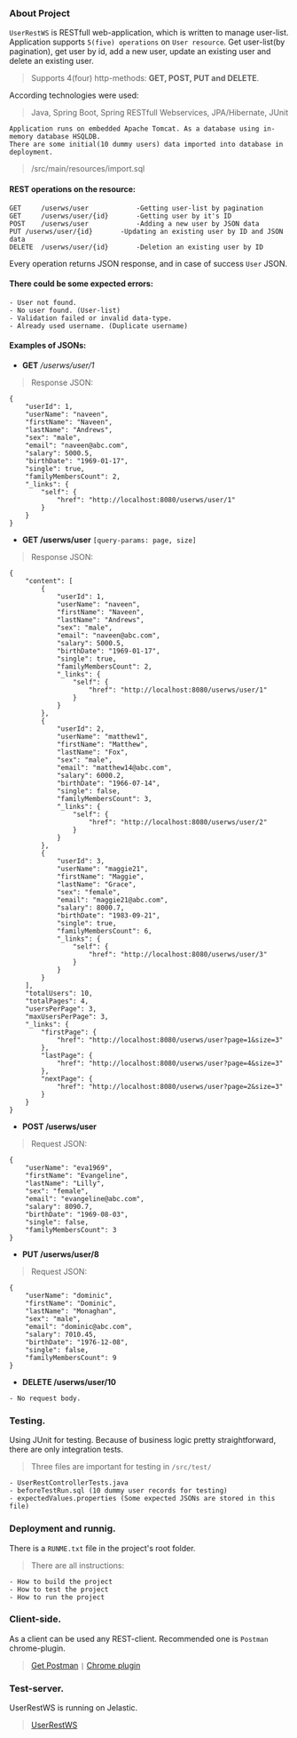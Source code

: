 ### About Project

`UserRestWS` is RESTfull web-application, which is written to manage user-list.
Application supports `5(five) operations` on `User resource`. 
Get user-list(by pagination), get user by id, add a new user, update an existing user and delete an existing user.
> Supports 4(four) http-methods: **GET, POST, PUT and DELETE**.

According technologies were used:
> Java, Spring Boot, Spring RESTfull Webservices, JPA/Hibernate, JUnit

```
Application runs on embedded Apache Tomcat. As a database using in-memory database HSQLDB. 
There are some initial(10 dummy users) data imported into database in deployment.
```
> /src/main/resources/import.sql

#### REST operations on the resource:
```
GET 	/userws/user 			-Getting user-list by pagination
GET 	/userws/user/{id}		-Getting user by it's ID
POST 	/userws/user 			-Adding a new user by JSON data
PUT	/userws/user/{id} 		-Updating an existing user by ID and JSON data
DELETE 	/userws/user/{id} 		-Deletion an existing user by ID
```

Every operation returns JSON response, and in case of success `User` JSON. 
#### There could be some expected errors:
```
- User not found.
- No user found. (User-list)
- Validation failed or invalid data-type.
- Already used username. (Duplicate username)
```

#### Examples of JSONs:

* **GET** */userws/user/1* 
> Response JSON:
```
{
    "userId": 1,
    "userName": "naveen",
    "firstName": "Naveen",
    "lastName": "Andrews",
    "sex": "male",
    "email": "naveen@abc.com",
    "salary": 5000.5,
    "birthDate": "1969-01-17",
    "single": true,
    "familyMembersCount": 2,
    "_links": {
        "self": {
            "href": "http://localhost:8080/userws/user/1"
        }
    }
}
```

* **GET /userws/user** `[query-params: page, size]`
> Response JSON:
```
{
    "content": [
        {
            "userId": 1,
            "userName": "naveen",
            "firstName": "Naveen",
            "lastName": "Andrews",
            "sex": "male",
            "email": "naveen@abc.com",
            "salary": 5000.5,
            "birthDate": "1969-01-17",
            "single": true,
            "familyMembersCount": 2,
            "_links": {
                "self": {
                    "href": "http://localhost:8080/userws/user/1"
                }
            }
        },
        {
            "userId": 2,
            "userName": "matthew1",
            "firstName": "Matthew",
            "lastName": "Fox",
            "sex": "male",
            "email": "matthew14@abc.com",
            "salary": 6000.2,
            "birthDate": "1966-07-14",
            "single": false,
            "familyMembersCount": 3,
            "_links": {
                "self": {
                    "href": "http://localhost:8080/userws/user/2"
                }
            }
        },
        {
            "userId": 3,
            "userName": "maggie21",
            "firstName": "Maggie",
            "lastName": "Grace",
            "sex": "female",
            "email": "maggie21@abc.com",
            "salary": 8000.7,
            "birthDate": "1983-09-21",
            "single": true,
            "familyMembersCount": 6,
            "_links": {
                "self": {
                    "href": "http://localhost:8080/userws/user/3"
                }
            }
        }
    ],
    "totalUsers": 10,
    "totalPages": 4,
    "usersPerPage": 3,
    "maxUsersPerPage": 3,
    "_links": {
        "firstPage": {
            "href": "http://localhost:8080/userws/user?page=1&size=3"
        },
        "lastPage": {
            "href": "http://localhost:8080/userws/user?page=4&size=3"
        },
        "nextPage": {
            "href": "http://localhost:8080/userws/user?page=2&size=3"
        }
    }
}
```

* **POST /userws/user**
> Request JSON:
```
{
    "userName": "eva1969",
    "firstName": "Evangeline",
    "lastName": "Lilly",
    "sex": "female",
    "email": "evangeline@abc.com",
    "salary": 8090.7,
    "birthDate": "1969-08-03",
    "single": false,
    "familyMembersCount": 3
}
```

* **PUT /userws/user/8**
> Request JSON:
```
{
    "userName": "dominic",
    "firstName": "Dominic",
    "lastName": "Monaghan",
    "sex": "male",
    "email": "dominic@abc.com",
    "salary": 7010.45,
    "birthDate": "1976-12-08",
    "single": false,
    "familyMembersCount": 9
}
```

* **DELETE /userws/user/10**
```
- No request body. 
```


### Testing.
Using JUnit for testing. Because of business logic pretty straightforward, there are only integration tests.
> Three files are important for testing in `/src/test/`
```
- UserRestControllerTests.java
- beforeTestRun.sql (10 dummy user records for testing)
- expectedValues.properties (Some expected JSONs are stored in this file)
```

### Deployment and runnig.
There is a `RUNME.txt` file in the project's root folder. 
> There are all instructions:
```
- How to build the project
- How to test the project
- How to run the project
```

### Client-side.
As a client can be used any REST-client. Recommended one is `Postman` chrome-plugin. 
> [Get Postman](https://www.getpostman.com/) ``|``
> [Chrome plugin](https://chrome.google.com/webstore/detail/postman/fhbjgbiflinjbdggehcddcbncdddomop) 


### Test-server.
UserRestWS is running on Jelastic.
> [UserRestWS](http://env-3412982.jelastic.regruhosting.ru/userws/user)



